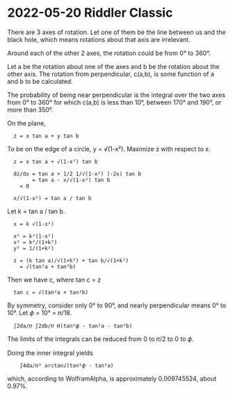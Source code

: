 2022-05-20 Riddler Classic
==========================
There are 3 axes of rotation.  Let one of them be the line between us and
the black hole, which means rotations about that axis are irrelevant.

Around each of the other 2 axes, the rotation could be from 0° to 360°.

Let a be the rotation about one of the axes and b be the rotation about
the other axis.  The rotation from perpendicular, c(a,b), is some function
of a and b to be calculated.

The probability of being near perpendicular is the integral over the two
axes from 0° to 360° for which c(a,b) is less than 10°, between 170° and
190°, or more than 350°.

On the plane,
```
  z = x tan a + y tan b
```
To be on the edge of a circle, y = √(1-x²).
Maximize z with respect to x.
```
  z = x tan a + √(1-x²) tan b

  dz/dx = tan a + 1/2 1/√(1-x²) (-2x) tan b
        = tan a - x/√(1-x²) tan b
	= 0

  x/√(1-x²) = tan a / tan b
```
Let k = tan a / tan b.
```
  x = k √(1-x²)

  x² = k²(1-x²)
  x² = k²/(1+k²)
  y² = 1/(1+k²)

  z = (k tan a)/√(1+k²) + tan b/√(1+k²)
    = √(tan²a + tan²b)
```
Then we have c, where tan c = z
```
  tan c = √(tan²a + tan²b)
```
By symmetry, consider only 0° to 90°, and nearly perpendicular means
0° to 10°.  Let 𝜙 = 10° = 𝜋/18.
```
  ∫2da/𝜋 ∫2db/𝜋 H(tan²𝜙 - tan²a - tan²b)
```
The limits of the integrals can be reduced from 0 to 𝜋/2 to 0 to 𝜙.

Doing the inner integral yields
```
    ∫4da/𝜋² arctan√(tan²𝜙 - tan²a)
```
which, according to WolframAlpha, is approximately 0.009745524, about 0.97%.
